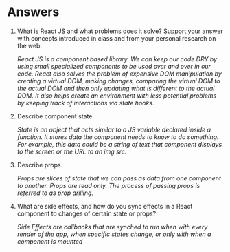# Answers

1. What is React JS and what problems does it solve? Support your answer with concepts introduced in class and from your personal research on the web.

    *React JS is a component based library. We can keep our code DRY by using small specialized components to be used over and over in our code. React also solves the problem of expensive DOM manipulation by creating a virtual DOM, making changes, comparing the virtual DOM to the actual DOM and then only updating what is different to the actual DOM. It also helps create an environment with less potential problems by keeping track of interactions via state hooks.*

1. Describe component state.

    *State is an object that acts similar to a JS variable declared inside a function. It stores data the component needs to know to do something. For example, this data could be a string of text that component displays to the screen or the URL to an img src.*

1. Describe props.

    *Props are slices of state that we can pass as data from one component to another. Props are read only. The process of passing props is referred to as prop drilling.*

1. What are side effects, and how do you sync effects in a React component to changes of certain state or props?

    *Side Effects are callbacks that are synched to run when with every render of the app, when specific states change, or only with when a component is mounted*

